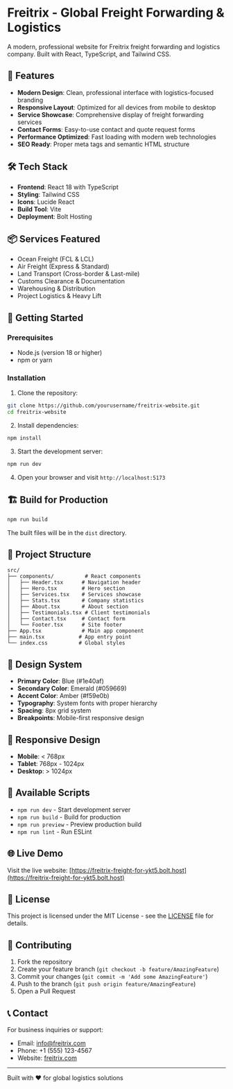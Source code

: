 # Freitrix - Global Freight Forwarding & Logistics

A modern, professional website for Freitrix freight forwarding and logistics company. Built with React, TypeScript, and Tailwind CSS.

## 🚀 Features

- **Modern Design**: Clean, professional interface with logistics-focused branding
- **Responsive Layout**: Optimized for all devices from mobile to desktop
- **Service Showcase**: Comprehensive display of freight forwarding services
- **Contact Forms**: Easy-to-use contact and quote request forms
- **Performance Optimized**: Fast loading with modern web technologies
- **SEO Ready**: Proper meta tags and semantic HTML structure

## 🛠️ Tech Stack

- **Frontend**: React 18 with TypeScript
- **Styling**: Tailwind CSS
- **Icons**: Lucide React
- **Build Tool**: Vite
- **Deployment**: Bolt Hosting

## 📦 Services Featured

- Ocean Freight (FCL & LCL)
- Air Freight (Express & Standard)
- Land Transport (Cross-border & Last-mile)
- Customs Clearance & Documentation
- Warehousing & Distribution
- Project Logistics & Heavy Lift

## 🚀 Getting Started

### Prerequisites

- Node.js (version 18 or higher)
- npm or yarn

### Installation

1. Clone the repository:
```bash
git clone https://github.com/yourusername/freitrix-website.git
cd freitrix-website
```

2. Install dependencies:
```bash
npm install
```

3. Start the development server:
```bash
npm run dev
```

4. Open your browser and visit `http://localhost:5173`

## 🏗️ Build for Production

```bash
npm run build
```

The built files will be in the `dist` directory.

## 📁 Project Structure

```
src/
├── components/          # React components
│   ├── Header.tsx      # Navigation header
│   ├── Hero.tsx        # Hero section
│   ├── Services.tsx    # Services showcase
│   ├── Stats.tsx       # Company statistics
│   ├── About.tsx       # About section
│   ├── Testimonials.tsx # Client testimonials
│   ├── Contact.tsx     # Contact form
│   └── Footer.tsx      # Site footer
├── App.tsx             # Main app component
├── main.tsx           # App entry point
└── index.css          # Global styles
```

## 🎨 Design System

- **Primary Color**: Blue (#1e40af)
- **Secondary Color**: Emerald (#059669)
- **Accent Color**: Amber (#f59e0b)
- **Typography**: System fonts with proper hierarchy
- **Spacing**: 8px grid system
- **Breakpoints**: Mobile-first responsive design

## 📱 Responsive Design

- **Mobile**: < 768px
- **Tablet**: 768px - 1024px
- **Desktop**: > 1024px

## 🔧 Available Scripts

- `npm run dev` - Start development server
- `npm run build` - Build for production
- `npm run preview` - Preview production build
- `npm run lint` - Run ESLint

## 🌐 Live Demo

Visit the live website: [https://freitrix-freight-for-ykt5.bolt.host](https://freitrix-freight-for-ykt5.bolt.host)

## 📄 License

This project is licensed under the MIT License - see the [LICENSE](LICENSE) file for details.

## 🤝 Contributing

1. Fork the repository
2. Create your feature branch (`git checkout -b feature/AmazingFeature`)
3. Commit your changes (`git commit -m 'Add some AmazingFeature'`)
4. Push to the branch (`git push origin feature/AmazingFeature`)
5. Open a Pull Request

## 📞 Contact

For business inquiries or support:
- Email: info@freitrix.com
- Phone: +1 (555) 123-4567
- Website: [freitrix.com](https://freitrix.com)

---

Built with ❤️ for global logistics solutions